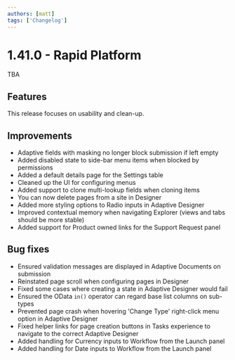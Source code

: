 ```yaml
---
authors: [matt]
tags: ['Changelog']
---
```


# 1.41.0 - Rapid Platform

TBA

## Features

This release focuses on usability and clean-up.

## Improvements

- Adaptive fields with masking no longer block submission if left empty
- Added disabled state to side-bar menu items when blocked by permissions
- Added a default details page for the Settings table
- Cleaned up the UI for configuring menus
- Added support to clone multi-lookup fields when cloning items
- You can now delete pages from a site in Designer
- Added more styling options to Radio inputs in Adaptive Designer
- Improved contextual memory when navigating Explorer (views and tabs should be more stable)
- Added support for Product owned links for the Support Request panel

## Bug fixes

- Ensured validation messages are displayed in Adaptive Documents on submission
- Reinstated page scroll when configuring pages in Designer
- Fixed some cases where creating a state in Adaptive Designer would fail
- Ensured the OData `in()` operator can regard base list columns on sub-types
- Prevented page crash when hovering 'Change Type' right-click menu option in Adaptive Designer
- Fixed helper links for page creation buttons in Tasks experience to navigate to the correct Adaptive Designer
- Added handling for Currency inputs to Workflow from the Launch panel
- Added handling for Date inputs to Workflow from the Launch panel